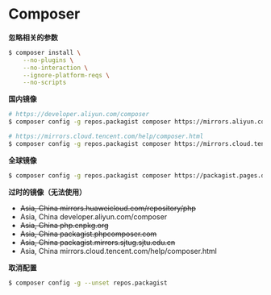 # Composer

**忽略相关的参数**

```bash
$ composer install \
    --no-plugins \
    --no-interaction \
    --ignore-platform-reqs \
    --no-scripts
```

**国内镜像**

```bash
# https://developer.aliyun.com/composer
$ composer config -g repos.packagist composer https://mirrors.aliyun.com/composer/

# https://mirrors.cloud.tencent.com/help/composer.html
$ composer config -g repos.packagist composer https://mirrors.cloud.tencent.com/composer/
```

**全球镜像**

```bash
$ composer config -g repos.packagist composer https://packagist.pages.dev
```

**过时的镜像（无法使用）**

* ~~Asia, China mirrors.huaweicloud.com/repository/php~~
* Asia, China developer.aliyun.com/composer
* ~~Asia, China php.cnpkg.org~~
* ~~Asia, China packagist.phpcomposer.com~~
* ~~Asia, China packagist.mirrors.sjtug.sjtu.edu.cn~~
* Asia, China mirrors.cloud.tencent.com/help/composer.html

**取消配置**

```bash
$ composer config -g --unset repos.packagist
```
